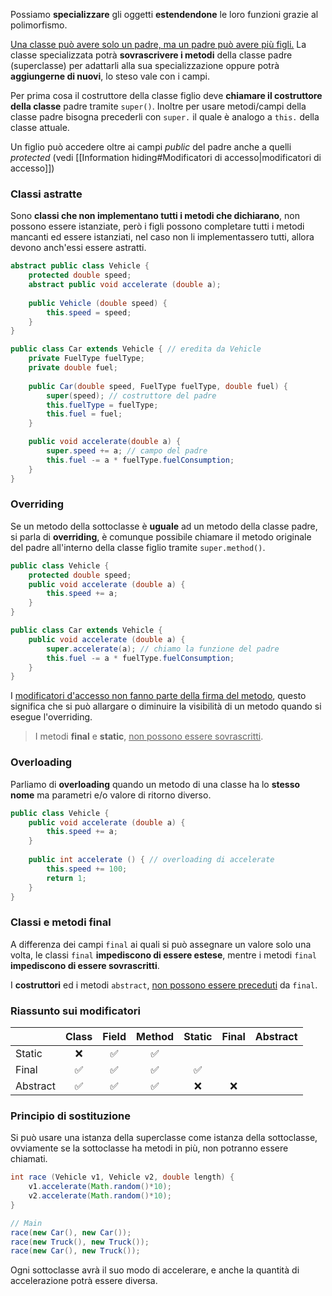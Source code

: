 Possiamo **specializzare** gli oggetti **estendendone** le loro funzioni grazie al polimorfismo.

<u>Una classe può avere solo un padre, ma un padre può avere più figli.</u>
La classe specializzata potrà **sovrascrivere i metodi** della classe padre (superclasse) per adattarli alla sua specializzazione oppure potrà **aggiungerne di nuovi**, lo steso vale con i campi.

Per prima cosa il costruttore della classe figlio deve **chiamare il costruttore della classe** padre tramite `super()`.
Inoltre per usare metodi/campi della classe padre bisogna precederli con `super.` il quale è analogo a `this.` della classe attuale.

Un figlio può accedere oltre ai campi _public_ del padre anche a quelli _protected_ (vedi [[Information hiding#Modificatori di accesso|modificatori di accesso]])
### Classi astratte
Sono **classi che non implementano tutti i metodi che dichiarano**, non possono essere istanziate, però i figli possono completare tutti i metodi mancanti ed essere istanziati, nel caso non li implementassero tutti, allora devono anch'essi essere astratti.

```java
abstract public class Vehicle {
	protected double speed;
	abstract public void accelerate (double a);
	
	public Vehicle (double speed) {
		this.speed = speed;
	}
}

public class Car extends Vehicle { // eredita da Vehicle
	private FuelType fuelType;
	private double fuel;
	
	public Car(double speed, FuelType fuelType, double fuel) {
		super(speed); // costruttore del padre
		this.fuelType = fuelType;
		this.fuel = fuel;
	}

	public void accelerate(double a) {
		super.speed += a; // campo del padre
		this.fuel -= a * fuelType.fuelConsumption;
	}
}
```

### Overriding
Se un metodo della sottoclasse è **uguale** ad un metodo della classe padre, si parla di **overriding**, è comunque possibile chiamare il metodo originale del padre all'interno della classe figlio tramite `super.method()`.

```java
public class Vehicle {
	protected double speed;
	public void accelerate (double a) {
		this.speed += a;
	}
}

public class Car extends Vehicle {
	public void accelerate (double a) {
		super.accelerate(a); // chiamo la funzione del padre
		this.fuel -= a * fuelType.fuelConsumption;
	}
}
```

I <u>modificatori d'accesso non fanno parte della firma del metodo</u>, questo significa che si può allargare o diminuire la visibilità di un metodo quando si esegue l'overriding.
>I metodi **final** e **static**, <u>non possono essere sovrascritti</u>.
### Overloading
Parliamo di **overloading** quando un metodo di una classe ha lo **stesso nome** ma parametri e/o valore di ritorno diverso.

```java
public class Vehicle {
	public void accelerate (double a) {
		this.speed += a;
	}
	
	public int accelerate () { // overloading di accelerate
		this.speed += 100;
		return 1;
	}
}
```

### Classi e metodi final
A differenza dei campi `final` ai quali si può assegnare un valore solo una volta, le classi `final` **impediscono di essere estese**, mentre i metodi `final` **impediscono di essere sovrascritti**.

I **costruttori** ed i metodi `abstract`, <u>non possono essere preceduti</u> da `final`.

### Riassunto sui modificatori
|          | Class | Field | Method | Static | Final | Abstract |
| -------- |:-----:|:-----:|:------:|:------:|:-----:|:--------:|
| Static   |  ❌   |  ✅   |   ✅   |        |       |          |
| Final    |  ✅   |  ✅   |   ✅   |   ✅   |       |          |
| Abstract |  ✅   |  ✅   |   ✅   |   ❌   |  ❌   |          |

### Principio di sostituzione
Si può usare una istanza della superclasse come istanza della sottoclasse, ovviamente se la sottoclasse ha metodi in più, non potranno essere chiamati.

```java
int race (Vehicle v1, Vehicle v2, double length) {
	v1.accelerate(Math.random()*10);
	v2.accelerate(Math.random()*10);
}

// Main
race(new Car(), new Car());
race(new Truck(), new Truck());
race(new Car(), new Truck());
```
Ogni sottoclasse avrà il suo modo di accelerare, e anche la quantità di accelerazione potrà essere diversa.
